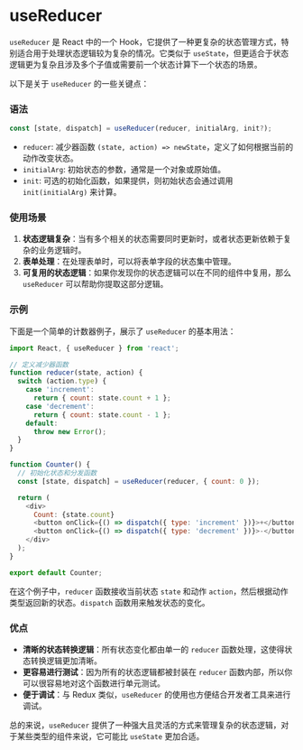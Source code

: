 # useReducer
`useReducer` 是 React 中的一个 Hook，它提供了一种更复杂的状态管理方式，特别适合用于处理状态逻辑较为复杂的情况。它类似于 `useState`，但更适合于状态逻辑更为复杂且涉及多个子值或需要前一个状态计算下一个状态的场景。

以下是关于 `useReducer` 的一些关键点：

### 语法

```javascript
const [state, dispatch] = useReducer(reducer, initialArg, init?);
```

- `reducer`: 减少器函数 `(state, action) => newState`，定义了如何根据当前的动作改变状态。
- `initialArg`: 初始状态的参数，通常是一个对象或原始值。
- `init`: 可选的初始化函数，如果提供，则初始状态会通过调用 `init(initialArg)` 来计算。

### 使用场景

1. **状态逻辑复杂**：当有多个相关的状态需要同时更新时，或者状态更新依赖于复杂的业务逻辑时。
2. **表单处理**：在处理表单时，可以将表单字段的状态集中管理。
3. **可复用的状态逻辑**：如果你发现你的状态逻辑可以在不同的组件中复用，那么 `useReducer` 可以帮助你提取这部分逻辑。

### 示例

下面是一个简单的计数器例子，展示了 `useReducer` 的基本用法：

```javascript
import React, { useReducer } from 'react';

// 定义减少器函数
function reducer(state, action) {
  switch (action.type) {
    case 'increment':
      return { count: state.count + 1 };
    case 'decrement':
      return { count: state.count - 1 };
    default:
      throw new Error();
  }
}

function Counter() {
  // 初始化状态和分发函数
  const [state, dispatch] = useReducer(reducer, { count: 0 });

  return (
    <div>
      Count: {state.count}
      <button onClick={() => dispatch({ type: 'increment' })}>+</button>
      <button onClick={() => dispatch({ type: 'decrement' })}>-</button>
    </div>
  );
}

export default Counter;
```

在这个例子中，`reducer` 函数接收当前状态 `state` 和动作 `action`，然后根据动作类型返回新的状态。`dispatch` 函数用来触发状态的变化。

### 优点

- **清晰的状态转换逻辑**：所有状态变化都由单一的 `reducer` 函数处理，这使得状态转换逻辑更加清晰。
- **更容易进行测试**：因为所有的状态逻辑都被封装在 `reducer` 函数内部，所以你可以很容易地对这个函数进行单元测试。
- **便于调试**：与 Redux 类似，`useReducer` 的使用也方便结合开发者工具来进行调试。

总的来说，`useReducer` 提供了一种强大且灵活的方式来管理复杂的状态逻辑，对于某些类型的组件来说，它可能比 `useState` 更加合适。